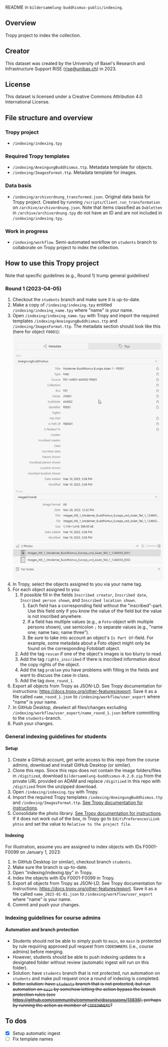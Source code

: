README in `bildersammlung-buddhismus-public/indexing`.

## Overview

Tropy project to index the collection. 

## Creator

This dataset was created by the University of Basel's Research and Infrastructure Support RISE (rise@unibas.ch) in 2023.

## License

This dataset is licensed under a Creative Commons Attribution 4.0 International License.

## File structure and overview

### Tropy project

- `/indexing/indexing.tpy`

### Required Tropy templates

- `/indexing/AneingungBuddhismus.ttp`. Metadata template for objects.
- `/indexing/ImagesFormat.ttp`. Metadata template for images.

### Data basis

- `/indexing/archivordnung_transformed.json`. Original data basis for Tropy project. Created by running `/scripts/Client.run_transformation` on `/archive/archivordnung.json`. Note that items classified as `Dubletten` in `/archive/archivordnung.tpy` do not have an ID and are not included in `/indexing/indexing.tpy`.

### Work in progress

- `/indexing/workflow`. Semi-automated workflow on `students` branch to collaborate on Tropy project to index the collection.

## How to use this Tropy project

Note that specific guidelines (e.g., Round 1) trump general guidelines!

### Round 1 (2023-04-05)

1. Checkout the `students` branch and make sure it is up-to-date.
2. Make a copy of `/indexing/indexing.tpy` entitled `/indexing/indexing_name.tpy` where "name" is your name.
3. Open `/indexing/indexing_name.tpy` with Tropy and import the required templates `/indexing/AneingungBuddhismus.ttp` and `/indexing/ImagesFormat.ttp`. The metadata section should look like this (here for object `F0001`):
![](https://raw.githubusercontent.com/RISE-UNIBAS/bildersammlung-buddhismus-public/main/docs/images/round_1_meta.png)
4. In Tropy, select the objects assigned to you via your name tag.
5. For each object assigned to you:
   1. If possible fill in the fields `Inscribed creator`, `Inscribed date`, `Inscribed person shown`, and `Inscribed location shown`.
      1. Each field has a corresponding field without the "inscribed"-part. Use this field only if you know the value of the field but the value is not inscribed anywhere.
      2. If a field has multiple values (e.g., a `Foto`-object with multiple persons shown), use semicolon `;` to separate values (e.g., "name one; name two; name three").
      3. Be sure to take into account an object's `Is Part Of`-field. For example, some metadata about a Foto object might only be found on the corresponding Fotoblatt object.
   2. Add the tag `rescan` if one of the object's images is too blurry to read.
   3. Add the tag `rights_inscribed` if there is inscribed information about the copy rights of the object.
   4. Add the tag `problem` you have problems with filling in the fields and want to discuss the case in class.
   5. Add the tag `done_round_1`.
6. Export all objects from Tropy as JSON-LD. See Tropy documentation for instructions: https://docs.tropy.org/other-features/export. Save it as a file called `name_round_1.json` to `/indexing/workflow/user_export` where "name" is your name.
7. In GitHub Desktop, deselect all files/changes excluding `/indexing/workflow/user_export/name_round_1.json` before committing to the `students`-branch.
8. Push your changes.

### General indexing guidelines for students

#### Setup

1. Create a GitHub account, get write access to this repo from the course admins, download and install GitHub Desktop (or similar).
2. Clone this repo. Since this repo does not contain the image folders/files in `/digitized`, download `bildersammlung-buddhismus-0.2.0.zip` from the private URL provided on ADAM and replace `/digitized` in this repo with `/digitized` from the unzipped download.
3. Open `/indexing/indexing.tpy` with Tropy.
4. Import the required Tropy templates `/indexing/AneingungBuddhismus.ttp` and `/indexing/ImagesFormat.ttp`. [See Tropy documentation for instructions](https://docs.tropy.org/in-the-template-editor/export-import-templates).
5. Consolidate the photo library. [See Tropy documentation for instructions](https://docs.tropy.org/using-tropy/add_files#consolidate-your-photo-library.). If it does not work out of the box, in Tropy go to `Edit\Preferences\Link phtos` and set the value to `Relative to the project file`.

#### Indexing

For illustration, assume you are assigned to index objects with IDs F0001-F0099 on January 1, 2023:

1. In GitHub Desktop (or similar), checkout branch `students`.
2. Make sure the branch is up-to-date.
3. Open "indexing/indexing.tpy" in Tropy.
4. Index the objects with IDs F0001-F0099 in Tropy.
5. Export all objects from Tropy as JSON-LD. See Tropy documentation for instructions: https://docs.tropy.org/other-features/export. Save it as a file called `name_2023-01-01.json` to `/indexing/workflow/user_export` where "name" is your name.
6. Commit and push your changes.

### Indexing guidelines for course admins

#### Automation and branch protection
- Students should not be able to simply push to `main`, so `main` is protected by rule requiring approved pull request from `CODEOWNERS` (i.e., course admins) before merging.
- However, students should be able to push indexing updates to a designated folder without review (automatic ingest will run on this folder).
- Solution: have `students` branch that is not protected, run automation on `students` and make pull request once a round of indexing is completed.
- ~~Better solution: have `students` branch that is not protected, but run automation on `main` by somehow letting the action bypass the branch protection rules (see https://github.com/community/community/discussions/13836), perhaps by running the action as member of `CODEOWNERS`?~~

## To dos

- [x] Setup automatic ingest
- [ ] Fix template names
